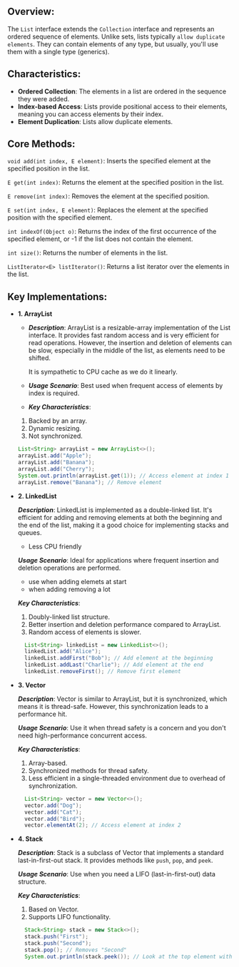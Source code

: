 ## Overview:

The `List` interface extends the `Collection` interface and represents an ordered sequence of elements. Unlike sets, lists typically `allow duplicate elements`. They can contain elements of any type, but usually, you'll use them with a single type (generics).

## Characteristics:

- **Ordered Collection**: The elements in a list are ordered in the sequence they were added.
- **Index-based Access**: Lists provide positional access to their elements, meaning you can access elements by their index.
- **Element Duplication**: Lists allow duplicate elements.

## Core Methods:

`void add(int index, E element)`: Inserts the specified element at the specified position in the list.

`E get(int index)`: Returns the element at the specified position in the list.

`E remove(int index)`: Removes the element at the specified position.

`E set(int index, E element)`: Replaces the element at the specified position with the specified element.

`int indexOf(Object o)`: Returns the index of the first occurrence of the specified element, or -1 if the list does not contain the element.

`int size()`: Returns the number of elements in the list.

`ListIterator<E> listIterator()`: Returns a list iterator over the elements in the list.

## Key Implementations:

- **1. ArrayList**

  - **_Description_**: ArrayList is a resizable-array implementation of the List interface. It provides fast random access and is very efficient for read operations. However, the insertion and deletion of elements can be slow, especially in the middle of the list, as elements need to be shifted.

    It is sympathetic to CPU cache as we do it linearly.

  - **_Usage Scenario_**: Best used when frequent access of elements by index is required.

  - **_Key Characteristics_**:

  1.  Backed by an array.
  2.  Dynamic resizing.
  3.  Not synchronized.

  ```java
  List<String> arrayList = new ArrayList<>();
  arrayList.add("Apple");
  arrayList.add("Banana");
  arrayList.add("Cherry");
  System.out.println(arrayList.get(1)); // Access element at index 1
  arrayList.remove("Banana"); // Remove element

  ```

- **2. LinkedList**

  **_Description_**: LinkedList is implemented as a double-linked list. It's efficient for adding and removing elements at both the beginning and the end of the list, making it a good choice for implementing stacks and queues.

  - Less CPU friendly

  **_Usage Scenario_**: Ideal for applications where frequent insertion and deletion operations are performed.

  - use when adding elemets at start
  - when adding removing a lot

  **_Key Characteristics_**:

  1.  Doubly-linked list structure.
  2.  Better insertion and deletion performance compared to ArrayList.
  3.  Random access of elements is slower.

  ```java
    List<String> linkedList = new LinkedList<>();
    linkedList.add("Alice");
    linkedList.addFirst("Bob"); // Add element at the beginning
    linkedList.addLast("Charlie"); // Add element at the end
    linkedList.removeFirst(); // Remove first element
  ```

- **3. Vector**

  **_Description_**: Vector is similar to ArrayList, but it is synchronized, which means it is thread-safe. However, this synchronization leads to a performance hit.

  **_Usage Scenario_**: Use it when thread safety is a concern and you don't need high-performance concurrent access.

  **_Key Characteristics_**:

  1.  Array-based.
  2.  Synchronized methods for thread safety.
  3.  Less efficient in a single-threaded environment due to overhead of synchronization.

  ```java
    List<String> vector = new Vector<>();
    vector.add("Dog");
    vector.add("Cat");
    vector.add("Bird");
    vector.elementAt(2); // Access element at index 2
  ```

- **4. Stack**

  **_Description_**: Stack is a subclass of Vector that implements a standard last-in-first-out stack. It provides methods like `push`, `pop`, and `peek`.

  **_Usage Scenario_**: Use when you need a LIFO (last-in-first-out) data structure.

  **_Key Characteristics_**:

  1.  Based on Vector.
  2.  Supports LIFO functionality.

  ```java
    Stack<String> stack = new Stack<>();
    stack.push("First");
    stack.push("Second");
    stack.pop(); // Removes "Second"
    System.out.println(stack.peek()); // Look at the top element without removing it

  ```

